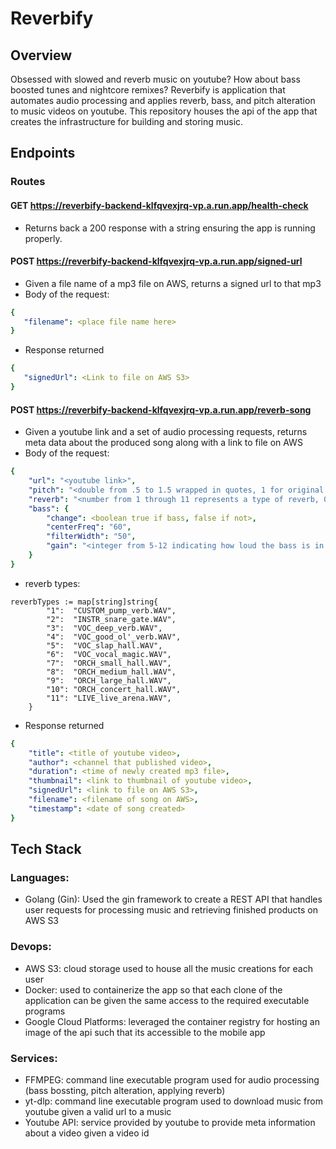 # Reverbify

## Overview 
Obsessed with slowed and reverb music on youtube? How about bass boosted tunes and nightcore remixes? Reverbify is application that automates audio processing and applies reverb, bass, and pitch alteration to music videos on youtube. This repository houses the api of the app that creates the infrastructure for building and storing music. 

## Endpoints
### Routes

#### GET https://reverbify-backend-klfqvexjrq-vp.a.run.app/health-check
- Returns back a 200 response with a string ensuring the app is running properly. 

#### POST https://reverbify-backend-klfqvexjrq-vp.a.run.app/signed-url
- Given a file name of a mp3 file on AWS, returns a signed url to that mp3
- Body of the request: 
```yaml
{
   "filename": <place file name here>
}
```

- Response returned
```yaml
{
   "signedUrl": <Link to file on AWS S3>
}
```

#### POST https://reverbify-backend-klfqvexjrq-vp.a.run.app/reverb-song
- Given a youtube link and a set of audio processing requests, returns meta data about the produced song along with a link to file on AWS
- Body of the request: 
```yaml
{
    "url": "<youtube link>",
    "pitch": "<double from .5 to 1.5 wrapped in quotes, 1 for original form>",
    "reverb": "<number from 1 through 11 represents a type of reverb, 0 for no reverb>",
    "bass": {
        "change": <boolean true if bass, false if not>, 
        "centerFreq": "60",
        "filterWidth": "50",
        "gain": "<integer from 5-12 indicating how loud the bass is in decibals>"
    }
}
```
- reverb types: 
```golang
reverbTypes := map[string]string{
		"1":  "CUSTOM_pump_verb.WAV",
		"2":  "INSTR_snare_gate.WAV",
		"3":  "VOC_deep_verb.WAV",
		"4":  "VOC_good_ol'_verb.WAV",
		"5":  "VOC_slap_hall.WAV",
		"6":  "VOC_vocal_magic.WAV",
		"7":  "ORCH_small_hall.WAV",
		"8":  "ORCH_medium_hall.WAV",
		"9":  "ORCH_large_hall.WAV",
		"10": "ORCH_concert_hall.WAV",
		"11": "LIVE_live_arena.WAV",
	}
  ```

- Response returned
```yaml
{
    "title": <title of youtube video>,
    "author": <channel that published video>,
    "duration": <time of newly created mp3 file>,
    "thumbnail": <link to thumbnail of youtube video>,
    "signedUrl": <link to file on AWS S3>,
    "filename": <filename of song on AWS>,
    "timestamp": <date of song created>
}
```




## Tech Stack
### Languages: 
- Golang (Gin): Used the gin framework to create a REST API that handles user requests for processing music and retrieving finished products on AWS S3

### Devops: 
- AWS S3: cloud storage used to house all the music creations for each user
- Docker: used to containerize the app so that each clone of the application can be given the same access to the required executable programs
- Google Cloud Platforms: leveraged the container registry for hosting an image of the api such that its accessible to the mobile app

### Services: 
- FFMPEG: command line executable program used for audio processing (bass bossting, pitch alteration, applying reverb)
- yt-dlp: command line executable program used to download music from youtube given a valid url to a music 
- Youtube API: service provided by youtube to provide meta information about a video given a video id

